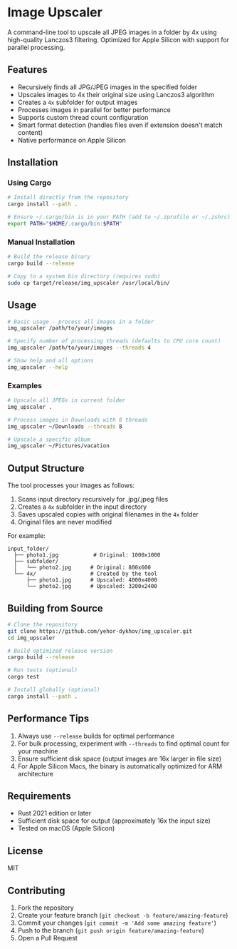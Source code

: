 # Image Upscaler

A command-line tool to upscale all JPEG images in a folder by 4x using high-quality Lanczos3 filtering. Optimized for Apple Silicon with support for parallel processing.

## Features

- Recursively finds all JPG/JPEG images in the specified folder
- Upscales images to 4x their original size using Lanczos3 algorithm
- Creates a `4x` subfolder for output images
- Processes images in parallel for better performance
- Supports custom thread count configuration
- Smart format detection (handles files even if extension doesn't match content)
- Native performance on Apple Silicon

## Installation

### Using Cargo

```bash
# Install directly from the repository
cargo install --path .

# Ensure ~/.cargo/bin is in your PATH (add to ~/.zprofile or ~/.zshrc)
export PATH="$HOME/.cargo/bin:$PATH"
```

### Manual Installation

```bash
# Build the release binary
cargo build --release

# Copy to a system bin directory (requires sudo)
sudo cp target/release/img_upscaler /usr/local/bin/
```

## Usage

```bash
# Basic usage - process all images in a folder
img_upscaler /path/to/your/images

# Specify number of processing threads (defaults to CPU core count)
img_upscaler /path/to/your/images --threads 4

# Show help and all options
img_upscaler --help
```

### Examples

```bash
# Upscale all JPEGs in current folder
img_upscaler .

# Process images in Downloads with 8 threads
img_upscaler ~/Downloads --threads 8

# Upscale a specific album
img_upscaler ~/Pictures/vacation
```

## Output Structure

The tool processes your images as follows:
1. Scans input directory recursively for .jpg/.jpeg files
2. Creates a `4x` subfolder in the input directory
3. Saves upscaled copies with original filenames in the `4x` folder
4. Original files are never modified

For example:
```
input_folder/
  ├── photo1.jpg           # Original: 1000x1000
  ├── subfolder/
  │   └── photo2.jpg      # Original: 800x600
  └── 4x/                 # Created by the tool
      ├── photo1.jpg      # Upscaled: 4000x4000
      └── photo2.jpg      # Upscaled: 3200x2400
```

## Building from Source

```bash
# Clone the repository
git clone https://github.com/yehor-dykhov/img_upscaler.git
cd img_upscaler

# Build optimized release version
cargo build --release

# Run tests (optional)
cargo test

# Install globally (optional)
cargo install --path .
```

## Performance Tips

1. Always use `--release` builds for optimal performance
2. For bulk processing, experiment with `--threads` to find optimal count for your machine
3. Ensure sufficient disk space (output images are 16x larger in file size)
4. For Apple Silicon Macs, the binary is automatically optimized for ARM architecture

## Requirements

- Rust 2021 edition or later
- Sufficient disk space for output (approximately 16x the input size)
- Tested on macOS (Apple Silicon)

## License

MIT

## Contributing

1. Fork the repository
2. Create your feature branch (`git checkout -b feature/amazing-feature`)
3. Commit your changes (`git commit -m 'Add some amazing feature'`)
4. Push to the branch (`git push origin feature/amazing-feature`)
5. Open a Pull Request